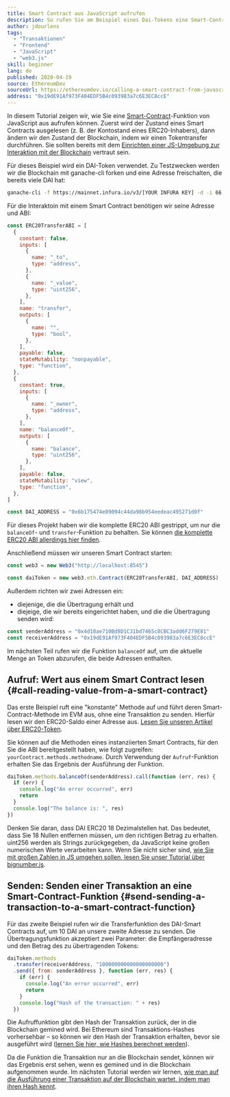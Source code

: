 ```yaml
---
title: Smart Contract aus JavaScript aufrufen
description: So rufen Sie am Beispiel eines Dai-Tokens eine Smart-Contract-Funktion von JavaScript aus auf
author: jdourlens
tags:
  - "Transaktionen"
  - "Frontend"
  - "JavaScript"
  - "web3.js"
skill: beginner
lang: de
published: 2020-04-19
source: EthereumDev
sourceUrl: https://ethereumdev.io/calling-a-smart-contract-from-javascript/
address: "0x19dE91Af973F404EDF5B4c093983a7c6E3EC8ccE"
---
```


In diesem Tutorial zeigen wir, wie Sie eine [Smart-Contract](/developers/docs/smart-contracts/)-Funktion von JavaScript aus aufrufen können. Zuerst wird der Zustand eines Smart Contracts ausgelesen (z. B. der Kontostand eines ERC20-Inhabers), dann ändern wir den Zustand der Blockchain, indem wir einen Tokentransfer durchführen. Sie sollten bereits mit dem [Einrichten einer JS-Umgebung zur Interaktion mit der Blockchain](/developers/tutorials/set-up-web3js-to-use-ethereum-in-javascript/) vertraut sein.

Für dieses Beispiel wird ein DAI-Token verwendet. Zu Testzwecken werden wir die Blockchain mit ganache-cli forken und eine Adresse freischalten, die bereits viele DAI hat:

```bash
ganache-cli -f https://mainnet.infura.io/v3/[YOUR INFURA KEY] -d -i 66 1 --unlock 0x4d10ae710Bd8D1C31bd7465c8CBC3add6F279E81
```

Für die Interaktoin mit einem Smart Contract benötigen wir seine Adresse und ABI:

```js
const ERC20TransferABI = [
  {
    constant: false,
    inputs: [
      {
        name: "_to",
        type: "address",
      },
      {
        name: "_value",
        type: "uint256",
      },
    ],
    name: "transfer",
    outputs: [
      {
        name: "",
        type: "bool",
      },
    ],
    payable: false,
    stateMutability: "nonpayable",
    type: "function",
  },
  {
    constant: true,
    inputs: [
      {
        name: "_owner",
        type: "address",
      },
    ],
    name: "balanceOf",
    outputs: [
      {
        name: "balance",
        type: "uint256",
      },
    ],
    payable: false,
    stateMutability: "view",
    type: "function",
  },
]

const DAI_ADDRESS = "0x6b175474e89094c44da98b954eedeac495271d0f"
```

Für dieses Projekt haben wir die komplette ERC20 ABI gestrippt, um nur die `balanceOf`- und `transfer`-Funktion zu behalten. Sie können [die komplette ERC20 ABI allerdings hier finden](https://ethereumdev.io/abi-for-erc20-contract-on-ethereum/).

Anschließend müssen wir unseren Smart Contract starten:

```js
const web3 = new Web3("http://localhost:8545")

const daiToken = new web3.eth.Contract(ERC20TransferABI, DAI_ADDRESS)
```

Außerdem richten wir zwei Adressen ein:

- diejenige, die die Übertragung erhält und
- diejeige, die wir bereits eingerichtet haben, und die die Übertragung senden wird:

```js
const senderAddress = "0x4d10ae710Bd8D1C31bd7465c8CBC3add6F279E81"
const receiverAddress = "0x19dE91Af973F404EDF5B4c093983a7c6E3EC8ccE"
```

Im nächsten Teil rufen wir die Funktion `balanceOf` auf, um die aktuelle Menge an Token abzurufen, die beide Adressen enthalten.

## Aufruf: Wert aus einem Smart Contract lesen {#call-reading-value-from-a-smart-contract}

Das erste Beispiel ruft eine "konstante" Methode auf und führt deren Smart-Contract-Methode im EVM aus, ohne eine Transaktion zu senden. Hierfür lesen wir den ERC20-Saldo einer Adresse aus. [Lesen Sie unseren Artikel über ERC20-Token](/developers/tutorials/understand-the-erc-20-token-smart-contract/).

Sie können auf die Methoden eines instanziierten Smart Contracts, für den Sie die ABI bereitgestellt haben, wie folgt zugreifen: `yourContract.methods.methodname`. Durch Verwendung der `Aufruf`-Funktion erhalten Sie das Ergebnis der Ausführung der Funktion.

```js
daiToken.methods.balanceOf(senderAddress).call(function (err, res) {
  if (err) {
    console.log("An error occurred", err)
    return
  }
  console.log("The balance is: ", res)
})
```

Denken Sie daran, dass DAI ERC20 18 Dezimalstellen hat. Das bedeutet, dass Sie 18 Nullen entfernen müssen, um den richtigen Betrag zu erhalten. uint256 werden als Strings zurückgegeben, da JavaScript keine großen numerischen Werte verarbeiten kann. Wenn Sie nicht sicher sind, [wie Sie mit großen Zahlen in JS umgehen sollen, lesen Sie unser Tutorial über bignumber.js](https://ethereumdev.io/how-to-deal-with-big-numbers-in-javascript/).

## Senden: Senden einer Transaktion an eine Smart-Contract-Funktion {#send-sending-a-transaction-to-a-smart-contract-function}

Für das zweite Beispiel rufen wir die Transferfunktion des DAI-Smart Contracts auf, um 10 DAI an unsere zweite Adresse zu senden. Die Übertragungsfunktion akzeptiert zwei Parameter: die Empfängeradresse und den Betrag des zu übertragenden Tokens:

```js
daiToken.methods
  .transfer(receiverAddress, "100000000000000000000")
  .send({ from: senderAddress }, function (err, res) {
    if (err) {
      console.log("An error occurred", err)
      return
    }
    console.log("Hash of the transaction: " + res)
  })
```

Die Aufruffunktion gibt den Hash der Transaktion zurück, der in die Blockchain gemined wird. Bei Ethereum sind Transaktions-Hashes vorhersehbar – so können wir den Hash der Transaktion erhalten, bevor sie ausgeführt wird ([lernen Sie hier, wie Hashes berechnet werden](https://ethereum.stackexchange.com/questions/45648/how-to-calculate-the-assigned-txhash-of-a-transaction)).

Da die Funktion die Transaktion nur an die Blockchain sendet, können wir das Ergebnis erst sehen, wenn es gemined und in die Blockchain aufgenommen wurde. Im nächsten Tutorial werden wir lernen, [wie man auf die Ausführung einer Transaktion auf der Blockchain wartet, indem man ihren Hash kennt](https://ethereumdev.io/waiting-for-a-transaction-to-be-mined-on-ethereum-with-js/).
